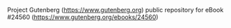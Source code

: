 Project Gutenberg (https://www.gutenberg.org) public repository for eBook #24560 (https://www.gutenberg.org/ebooks/24560)
